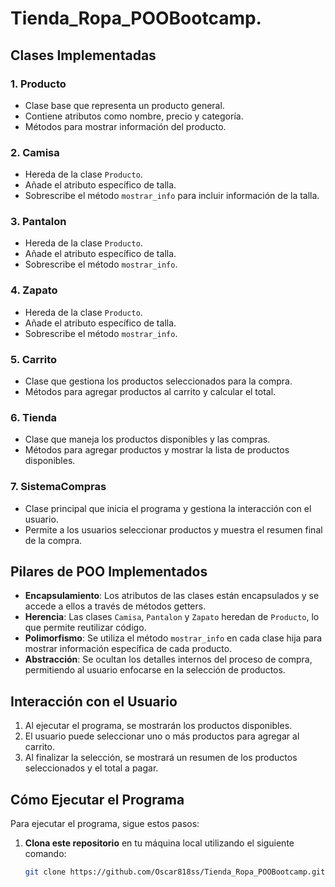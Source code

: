 # Tienda_Ropa_POOBootcamp.

## Clases Implementadas

### 1. Producto
- Clase base que representa un producto general.
- Contiene atributos como nombre, precio y categoría.
- Métodos para mostrar información del producto.

### 2. Camisa
- Hereda de la clase `Producto`.
- Añade el atributo específico de talla.
- Sobrescribe el método `mostrar_info` para incluir información de la talla.

### 3. Pantalon
- Hereda de la clase `Producto`.
- Añade el atributo específico de talla.
- Sobrescribe el método `mostrar_info`.

### 4. Zapato
- Hereda de la clase `Producto`.
- Añade el atributo específico de talla.
- Sobrescribe el método `mostrar_info`.

### 5. Carrito
- Clase que gestiona los productos seleccionados para la compra.
- Métodos para agregar productos al carrito y calcular el total.

### 6. Tienda
- Clase que maneja los productos disponibles y las compras.
- Métodos para agregar productos y mostrar la lista de productos disponibles.

### 7. SistemaCompras
- Clase principal que inicia el programa y gestiona la interacción con el usuario.
- Permite a los usuarios seleccionar productos y muestra el resumen final de la compra.

## Pilares de POO Implementados

- **Encapsulamiento**: Los atributos de las clases están encapsulados y se accede a ellos a través de métodos getters.
- **Herencia**: Las clases `Camisa`, `Pantalon` y `Zapato` heredan de `Producto`, lo que permite reutilizar código.
- **Polimorfismo**: Se utiliza el método `mostrar_info` en cada clase hija para mostrar información específica de cada producto.
- **Abstracción**: Se ocultan los detalles internos del proceso de compra, permitiendo al usuario enfocarse en la selección de productos.

## Interacción con el Usuario

1. Al ejecutar el programa, se mostrarán los productos disponibles.
2. El usuario puede seleccionar uno o más productos para agregar al carrito.
3. Al finalizar la selección, se mostrará un resumen de los productos seleccionados y el total a pagar.

## Cómo Ejecutar el Programa

Para ejecutar el programa, sigue estos pasos:

1. **Clona este repositorio** en tu máquina local utilizando el siguiente comando:
   ```bash
   git clone https://github.com/Oscar818ss/Tienda_Ropa_POOBootcamp.git


